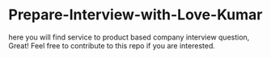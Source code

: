 # Prepare-Interview-with-Love-Kumar
here you will find service to product based company interview question, Great! Feel free to contribute to this repo  if you are interested.
